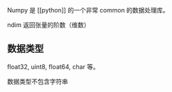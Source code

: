 Numpy 是 [[python]] 的一个非常 common 的数据处理库。

ndim 返回张量的阶数（维数）

## 数据类型

float32, uint8, float64, char 等。

数据类型不包含字符串
